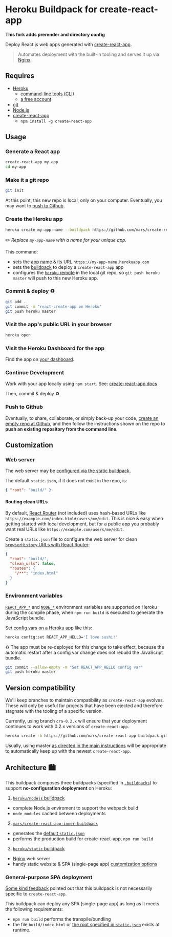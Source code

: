 Heroku Buildpack for create-react-app
=====================================

**This fork adds prerender and directory config**

Deploy React.js web apps generated with [create-react-app](https://github.com/facebookincubator/create-react-app).

> Automates deployment with the built-in tooling and serves it up via [Nginx](http://nginx.org/en/).

Requires
--------

* [Heroku](https://www.heroku.com/home)
  * [command-line tools (CLI)](https://toolbelt.heroku.com)
  * [a free account](https://signup.heroku.com)
* [git](https://git-scm.com/book/en/v2/Getting-Started-Installing-Git)
* [Node.js](https://nodejs.org)
* [create-react-app](https://github.com/facebookincubator/create-react-app)
  * `npm install -g create-react-app`

Usage
-----

### Generate a React app

```bash
create-react-app my-app
cd my-app
```

### Make it a git repo

```bash
git init
```

At this point, this new repo is local, only on your computer. Eventually, you may want to [push to Github](#push-to-github).

### Create the Heroku app

```bash
heroku create my-app-name --buildpack https://github.com/mars/create-react-app-buildpack.git
```

✏️ *Replace `my-app-name` with a name for your unique app.*

This command:

* sets the [app name](https://devcenter.heroku.com/articles/creating-apps#creating-a-named-app) & its URL `https://my-app-name.herokuapp.com`
* sets the [buildpack](https://devcenter.heroku.com/articles/buildpacks) to deploy a `create-react-app` app
* configures the [`heroku` remote](https://devcenter.heroku.com/articles/git#creating-a-heroku-remote) in the local git repo, so `git push heroku master` will push to this new Heroku app.

### Commit & deploy ♻️

```bash
git add .
git commit -m "react-create-app on Heroku"
git push heroku master
```

### Visit the app's public URL in your browser

```bash
heroku open
```

### Visit the Heroku Dashboard for the app

Find the app on [your dashboard](https://dashboard.heroku.com).

### Continue Development

Work with your app locally using `npm start`. See: [create-react-app docs](https://github.com/facebookincubator/create-react-app#getting-started)

Then, commit & deploy ♻️

### Push to Github

Eventually, to share, collaborate, or simply back-up your code, [create an empty repo at Github](https://github.com/new), and then follow the instructions shown on the repo to **push an existing repository from the command line**.


Customization
-------------

### Web server

The web server may be [configured via the static buildpack](https://github.com/heroku/heroku-buildpack-static#configuration).

The default `static.json`, if it does not exist in the repo, is:

```json
{ "root": "build/" }
```

#### Routing clean URLs

By default, [React Router](https://github.com/reactjs/react-router) (not included) uses hash-based URLs like `https://example.com/index.html#/users/me/edit`. This is nice & easy when getting started with local development, but for a public app you probably want real URLs like `https://example.com/users/me/edit`.

Create a `static.json` file to configure the web server for clean [`browserHistory` URLs with React Router](https://github.com/reactjs/react-router/blob/master/docs/guides/Histories.md#browserhistory):

```json
{
  "root": "build/",
  "clean_urls": false,
  "routes": {
    "/**": "index.html"
  }
}
```

### Environment variables

[`REACT_APP_*`](https://github.com/facebookincubator/create-react-app/blob/v0.2.3/template/README.md#adding-custom-environment-variables) and [`NODE_*`](https://github.com/facebookincubator/create-react-app/pull/476) environment variables are supported on Heroku during the compile phase, when `npm run build` is executed to generate the JavaScript bundle.

Set [config vars on a Heroku app](https://devcenter.heroku.com/articles/config-vars) like this:

```bash
heroku config:set REACT_APP_HELLO='I love sushi!'
```

♻️ The app must be re-deployed for this change to take effect, because the automatic restart after a config var change does not rebuild the JavaScript bundle.

```bash
git commit --allow-empty -m "Set REACT_APP_HELLO config var"
git push heroku master
```

Version compatibility
---------------------

We'll keep branches to maintain compatibility as `create-react-app` evolves. These will only be useful for projects that have been ejected and therefore stagnate with the tooling of a specific version.

Currently, using branch `cra-0.2.x` will ensure that your deployment continues to work with 0.2.x versions of `create-react-app`.

```bash
heroku create -b https://github.com/mars/create-react-app-buildpack.git#cra-0.2.x
```

Usually, using master [as directed in the main instructions](#create-the-heroku-app) will be appropriate to automatically keep up with the newest `create-react-app`.


Architecture 🏙
------------

This buildpack composes three buildpacks (specified in [`.buildpacks`](.buildpacks)) to support **no-configuration deployment** on Heroku:

1. [`heroku/nodejs` buildpack](https://github.com/heroku/heroku-buildpack-nodejs)
  * complete Node.js enviroment to support the webpack build
  * `node_modules` cached between deployments
2. [`mars/create-react-app-inner-buildpack`](https://github.com/mars/create-react-app-inner-buildpack)
  * generates the [default `static.json`](#customization)
  * performs the production build for create-react-app, `npm run build`
3. [`heroku/static` buildpack](https://github.com/heroku/heroku-buildpack-static)
  * [Nginx](http://nginx.org/en/) web server
  * handy static website & SPA (single-page app) [customization options](https://github.com/heroku/heroku-buildpack-static#configuration)


### General-purpose SPA deployment

[Some kind feedback](https://github.com/mars/create-react-app-buildpack/issues/2) pointed out that this buildpack is not necessarily specific to `create-react-app`.

This buildpack can deploy any SPA [single-page app] as long as it meets the following requirements:

* `npm run build` performs the transpile/bundling
* the file `build/index.html` or [the root specified in `static.json`](#customization) exists at runtime.
